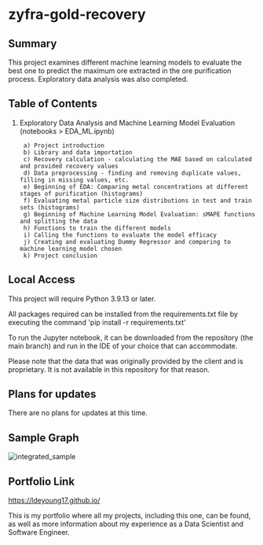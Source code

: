 # zyfra-gold-recovery

<h2>Summary</h2>

This project examines different machine learning models to evaluate the best one to predict the maximum ore extracted in the ore purification process. Exploratory data analysis was also completed. 

<h2>Table of Contents</h2>

1. Exploratory Data Analysis and Machine Learning Model Evaluation (notebooks > EDA_ML.ipynb)
      
        a) Project introduction
        b) Library and data importation
        c) Recovery calculation - calculating the MAE based on calculated and provided recovery values
        d) Data preprocessing - finding and removing duplicate values, filling in missing values, etc.
        e) Beginning of EDA: Comparing metal concentrations at different stages of purification (histograms)
        f) Evaluating metal particle size distributions in test and train sets (histograms)
        g) Beginning of Machine Learning Model Evaluation: sMAPE functions and splitting the data
        h) Functions to train the different models
        i) Calling the functions to evaluate the model efficacy
        j) Creating and evaluating Dummy Regressor and comparing to machine learning model chosen
        k) Project conclusion


<h2>Local Access</h2>

This project will require Python 3.9.13 or later.

All packages required can be installed from the requirements.txt file by executing the command 'pip install -r requirements.txt'

To run the Jupyter notebook, it can be downloaded from the repository (the main branch) and run in the IDE of your choice that can accommodate.

Please note that the data that was originally provided by the client and is proprietary. It is not available in this repository for that reason.

<h2>Plans for updates</h2>

There are no plans for updates at this time.


<h2>Sample Graph</h2>

![integrated_sample](https://github.com/LDeYoung17/zyfra-gold-recovery/assets/70500225/e35503cd-bdc6-4274-a846-31e41d8d8da1)


<h2>Portfolio Link</h2>

https://ldeyoung17.github.io/

This is my portfolio where all my projects, including this one, can be found, as well as more information about my experience as a Data Scientist and Software Engineer.


